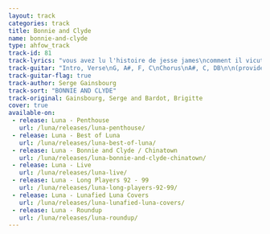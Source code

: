 ```yaml
---
layout: track
categories: track
title: Bonnie and Clyde
name: bonnie-and-clyde
type: ahfow_track
track-id: 81
track-lyrics: "vous avez lu l'histoire de jesse james\ncomment il vicut comment il est mort\nca vous a plus hein vous en d'mandez encore\net bien ecoutez l'histoire de bonnie and clyde\n\nalors voila clyde a une petite amie\nelle est belle et son prinom c'est bonnie\na eux deux ils forment le gang barrow\nleurs noms bonnie parker et clyde barrow\n\nbonnie and clyde\nbonnie and clyde\n\nmoi lorsque j'ai connu clyde autrefois\nc'itait un gars loyal honnjte et droit\nil faut croire que c'est la sociiti\nqui m'a difinitivement abnmi\n\nbonnie and clyde\nbonnie and clyde\n\nqu'est c' qu'on a pas icrit sur elle et moi\non pritend que nous tuons de sang froid\nc'e'st pas drol' mais on est bien obligi\nde fair' tair' celui qui s'met ` gueuler\n\nbonnie and clyde\nbonnie and clyde\n\nchaqu'fois qu'un polic'man se fait buter\nqu'un garage ou qu'un' banque\nse fait braquer pour la polic' \nca ne fait pas d'myster \nc'est signi clyde barrow bonnie parker\n\nbonnie and clyde\nbonnie and clyde\n\nmaint'nant chaq'fois qu'on essaie d'se ranger\nde s'installer tranquill's dans un meubli\ndans lees trois jours voil` le tac tac tac\ndes mitraillett's qui revienn't ` l'attaqu'\n\nbonnie and clyde\nbonnie and clyde\n\nbonnie and clyde\nbonnie and clyde\n\nun de ces quatr' nous tomberons ensemble\nmoi j'm'en fous \nc'est pour Bonnie que je tremble\nqu'elle importanc' qu'ils me fassent la peau\nmoi bonnie je tremble pour clyde barrow\n\nbonnie and clyde\nbonnie and clyde\n\nd'tout' fagon ils n'pouvaient plus s'en sortir\nla seule solution c'itait mourir\nmais plus d'un les a suivis en enfer\nquand sont morts barrow et bonnie parker\n\nbonnie and clyde\nbonnie and clyde\n\nENGLISH TRANSLATION\nhttp://eggparm.com/gainsbourg/bonnieandclyde.html\nEnglish translation Â©2006 Alex Chabot\n\nYou've read the story of Jesse James,\nHow he lived, how he died?\nYou liked it, huh! You want more\nWell then, listen to the story of BONNIE AND CLYDE\n \nWell then Clyde has a girlfriend,\nShe's beautiful and her name is Bonnie\nThe two of them make the Barrow Gang;\nTheir names: Bonnie Parker and Clyde Barrow\n \n&quot;When I knew Clyde back then,\nHe was a loyal guy, honest and straight.&quot;\n&quot;It must have been Society\nThat corrupted me for good.&quot;\n \nThe things they've written about she and I!\nThey say that we kill in cold-blood.\nIt's not fun, but we have to\nShut up whoever starts yelling\n \nEverytime a police man gets knocked off,\nOr a garage or bank gets held up,\nIt's no mystery for the police,\nIt's signed Clyde Barrow, Bonnie Parker\n \nNow, everytime we try to settle down\nTo set up calmly in a house,\nWithen three days there's the ack ack ack\nOf the machine guns coming to attack\n \nOne of these days, we'll go down together,\nMe, I don't care at all, it's for Bonnie that I tremble\n&quot;What difference does it make if they get me\nMe, Bonnie, I tremble for Clyde Barrow.\n \nIn the end there was no way out\nThe only solution was to die\nBut more than one followed them to Hell\nWhen Barrow and Bonnie Parker died."
track-guitar: "Intro, Verse\nG, A#, F, C\nChorus\nA#, C, DB\n\n(provided by Drew)"
track-guitar-flag: true
track-author: Serge Gainsbourg
track-sort: "BONNIE AND CLYDE"
track-original: Gainsbourg, Serge and Bardot, Brigitte
cover: true
available-on:
 - release: Luna - Penthouse
   url: /luna/releases/luna-penthouse/
 - release: Luna - Best of Luna
   url: /luna/releases/luna-best-of-luna/
 - release: Luna - Bonnie and Clyde / Chinatown
   url: /luna/releases/luna-bonnie-and-clyde-chinatown/
 - release: Luna - Live
   url: /luna/releases/luna-live/
 - release: Luna - Long Players 92 - 99
   url: /luna/releases/luna-long-players-92-99/
 - release: Luna - Lunafied Luna Covers
   url: /luna/releases/luna-lunafied-luna-covers/
 - release: Luna - Roundup
   url: /luna/releases/luna-roundup/
---
```

